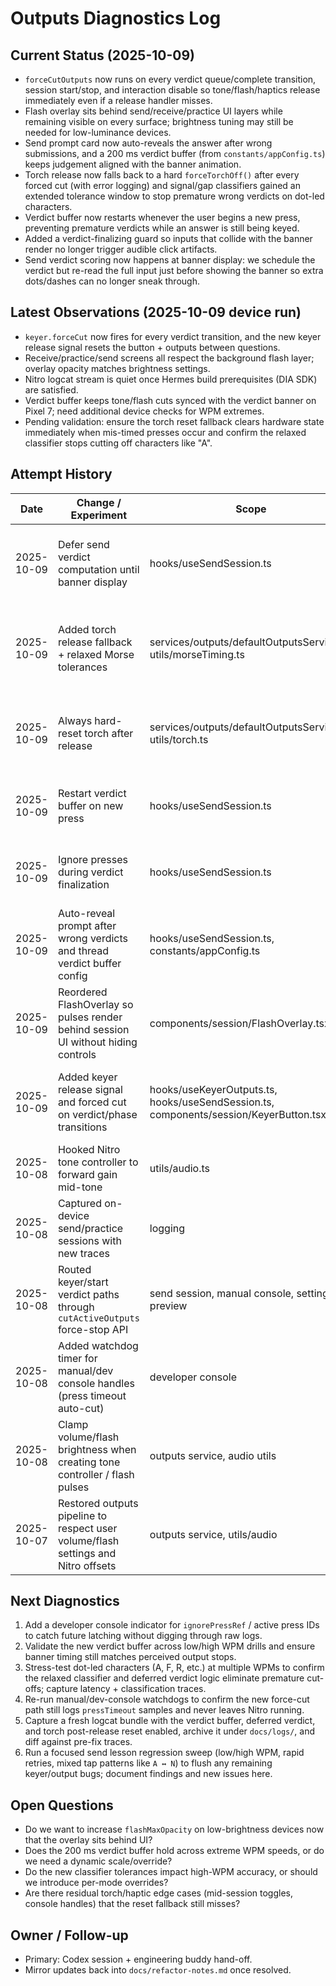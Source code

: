 # Outputs Diagnostics Log

## Current Status (2025-10-09)
- `forceCutOutputs` now runs on every verdict queue/complete transition, session start/stop, and interaction disable so tone/flash/haptics release immediately even if a release handler misses.
- Flash overlay sits behind send/receive/practice UI layers while remaining visible on every surface; brightness tuning may still be needed for low-luminance devices.
- Send prompt card now auto-reveals the answer after wrong submissions, and a 200 ms verdict buffer (from `constants/appConfig.ts`) keeps judgement aligned with the banner animation.
- Torch release now falls back to a hard `forceTorchOff()` after every forced cut (with error logging) and signal/gap classifiers gained an extended tolerance window to stop premature wrong verdicts on dot-led characters.
- Verdict buffer now restarts whenever the user begins a new press, preventing premature verdicts while an answer is still being keyed.
- Added a verdict-finalizing guard so inputs that collide with the banner render no longer trigger audible click artifacts.
- Send verdict scoring now happens at banner display: we schedule the verdict but re-read the full input just before showing the banner so extra dots/dashes can no longer sneak through.

## Latest Observations (2025-10-09 device run)
- `keyer.forceCut` now fires for every verdict transition, and the new keyer release signal resets the button + outputs between questions.
- Receive/practice/send screens all respect the background flash layer; overlay opacity matches brightness settings.
- Nitro logcat stream is quiet once Hermes build prerequisites (DIA SDK) are satisfied.
- Verdict buffer keeps tone/flash cuts synced with the verdict banner on Pixel 7; need additional device checks for WPM extremes.
- Pending validation: ensure the torch reset fallback clears hardware state immediately when mis-timed presses occur and confirm the relaxed classifier stops cutting off characters like "A".

## Attempt History
| Date | Change / Experiment | Scope | Result | Notes |
|------|---------------------|-------|--------|-------|
| 2025-10-09 | Defer send verdict computation until banner display | hooks/useSendSession.ts | Pending Validation | Verdict timer now re-checks the captured input before scoring, guarding against premature wrong/correct states |
| 2025-10-09 | Added torch release fallback + relaxed Morse tolerances | services/outputs/defaultOutputsService.ts, utils/morseTiming.ts | Pending Validation | Torch release now logs failures and forces a reset; borderline dots/dashes should no longer queue instant verdicts |
| 2025-10-09 | Always hard-reset torch after release | services/outputs/defaultOutputsService.ts, utils/torch.ts | Pending Validation | Every forced stop now calls `forceTorchOff()` even after successful release to eliminate the lingering ON state |
| 2025-10-09 | Restart verdict buffer on new press | hooks/useSendSession.ts | Pending Validation | Clearing the verdict timer on each press-in ensures the buffer restarts whenever the user continues typing |
| 2025-10-09 | Ignore presses during verdict finalization | hooks/useSendSession.ts | Pending Validation | Guards new presses while the banner is finalizing to eliminate forced-cut audio clicks |
| 2025-10-09 | Auto-reveal prompt after wrong verdicts and thread verdict buffer config | hooks/useSendSession.ts, constants/appConfig.ts | Confirmed | Prompt card swaps to compare mode instantly; 200 ms buffer leaves time for banner |
| 2025-10-09 | Reordered FlashOverlay so pulses render behind session UI without hiding controls | components/session/FlashOverlay.tsx | Confirmed | Overlay sits behind header/prompt/keyer on send/receive/practice |
| 2025-10-09 | Added keyer release signal and forced cut on verdict/phase transitions | hooks/useKeyerOutputs.ts, hooks/useSendSession.ts, components/session/KeyerButton.tsx | Confirmed | Button no longer stays latched; outputs drop immediately when verdict queues or session ends |
| 2025-10-08 | Hooked Nitro tone controller to forward gain mid-tone | utils/audio.ts | Confirmed | Device volume follows slider; native gain logs remain useful |
| 2025-10-08 | Captured on-device send/practice sessions with new traces | logging | Captured | Nitro backend active; volume/intensity scalars logged; stuck press reproduced |
| 2025-10-08 | Routed keyer/start verdict paths through `cutActiveOutputs` force-stop API | send session, manual console, settings preview | Superseded | Initial mitigation; replaced by 2025-10-09 force-cut work |
| 2025-10-08 | Added watchdog timer for manual/dev console handles (press timeout auto-cut) | developer console | Pending Validation | Need console/manual validation + latency samples |
| 2025-10-08 | Clamp volume/flash brightness when creating tone controller / flash pulses | outputs service, audio utils | Partial | Scalars propagate (`volume`, `intensity`), audible/visual effect still pending tuning |
| 2025-10-07 | Restored outputs pipeline to respect user volume/flash settings and Nitro offsets | outputs service, utils/audio | Partial | Desktop/simulator OK; continue validating on device |

## Next Diagnostics
1. Add a developer console indicator for `ignorePressRef` / active press IDs to catch future latching without digging through raw logs.
2. Validate the new verdict buffer across low/high WPM drills and ensure banner timing still matches perceived output stops.
3. Stress-test dot-led characters (A, F, R, etc.) at multiple WPMs to confirm the relaxed classifier and deferred verdict logic eliminate premature cut-offs; capture latency + classification traces.
4. Re-run manual/dev-console watchdogs to confirm the new force-cut path still logs `pressTimeout` samples and never leaves Nitro running.
5. Capture a fresh logcat bundle with the verdict buffer, deferred verdict, and torch post-release reset enabled, archive it under `docs/logs/`, and diff against pre-fix traces.
6. Run a focused send lesson regression sweep (low/high WPM, rapid retries, mixed tap patterns like `A ↔ N`) to flush any remaining keyer/output bugs; document findings and new issues here.

## Open Questions
- Do we want to increase `flashMaxOpacity` on low-brightness devices now that the overlay sits behind UI?
- Does the 200 ms verdict buffer hold across extreme WPM speeds, or do we need a dynamic scale/override?
- Do the new classifier tolerances impact high-WPM accuracy, or should we introduce per-mode overrides?
- Are there residual torch/haptic edge cases (mid-session toggles, console handles) that the reset fallback still misses?

## Owner / Follow-up
- Primary: Codex session + engineering buddy hand-off.
- Mirror updates back into `docs/refactor-notes.md` once resolved.
